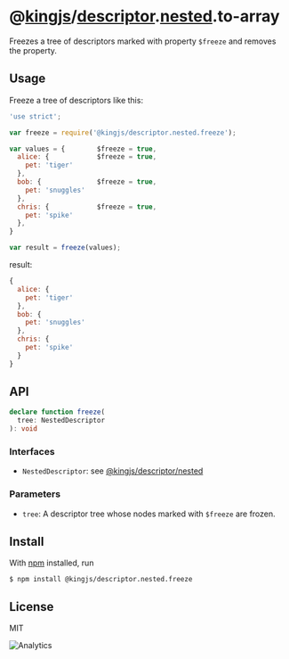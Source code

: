 # @[kingjs](https://www.npmjs.com/package/kingjs)/[descriptor](https://www.npmjs.com/package/@kingjs/descriptor).[nested](https://www.npmjs.com/package/@kingjs/descriptor.nested).to-array
Freezes a tree of descriptors marked with property `$freeze` and removes the property.
## Usage
Freeze a tree of descriptors like this:
```js
'use strict';

var freeze = require('@kingjs/descriptor.nested.freeze');

var values = {        $freeze = true,
  alice: {            $freeze = true,
    pet: 'tiger' 
  },
  bob: {              $freeze = true,
    pet: 'snuggles' 
  },
  chris: {            $freeze = true,
    pet: 'spike'
  },
}

var result = freeze(values);
```
result:
```js
{
  alice: {
    pet: 'tiger' 
  },
  bob: {
    pet: 'snuggles' 
  },
  chris: {
    pet: 'spike'
  }
}
```
## API
```ts
declare function freeze(
  tree: NestedDescriptor
): void
```
### Interfaces
- `NestedDescriptor`: see [@kingjs/descriptor/nested][nested-descriptor]
### Parameters
- `tree`: A descriptor tree whose nodes marked with `$freeze` are frozen.
## Install
With [npm](https://npmjs.org/) installed, run
```
$ npm install @kingjs/descriptor.nested.freeze
```
## License
MIT

![Analytics](https://analytics.kingjs.net/descriptor/nested/freeze)

  [nested-descriptor]: https://www.npmjs.com/package/@kingjs/descriptor/nested